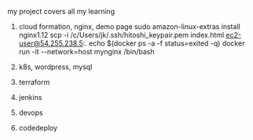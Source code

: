 my project covers all my learning

1. cloud formation, nginx, demo page
   sudo amazon-linux-extras install nginx1.12
   scp -i /c/Users/jk/.ssh/hitoshi_keypair.pem index.html ec2-user@54.255.238.5:.
   echo  $(docker ps -a -f status=exited -q)
   docker run -it --network=host mynginx /bin/bash
   
2. k8s, wordpress, mysql
3. terraform
4. jenkins
5. devops
6. codedeploy

